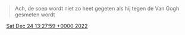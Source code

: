 > Ach, de soep wordt niet zo heet gegeten als hij tegen de Van Gogh gesmeten wordt

<img src="../../media/tweet.ico" width="12" /> [Sat Dec 24 13:27:59 +0000 2022](https://twitter.com/DromerDenker/status/1606642847276572672)